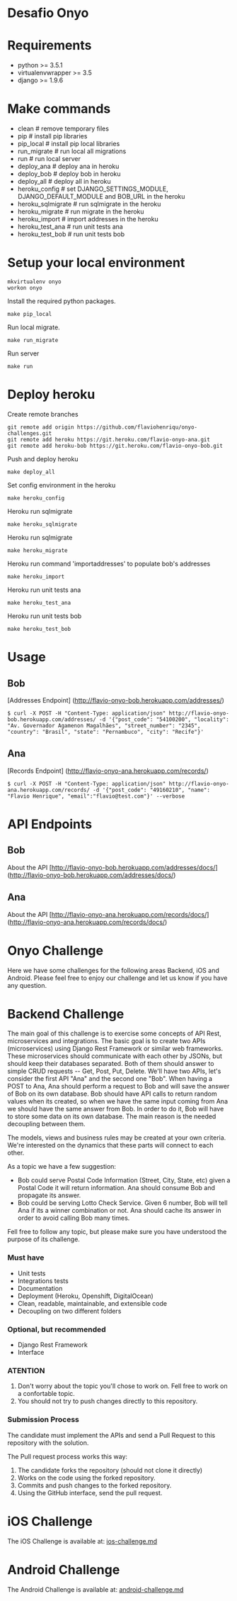 # Desafio Onyo #

Requirements
============

* python >= 3.5.1
* virtualenvwrapper >= 3.5
* django >= 1.9.6

Make commands
=============

- clean                 # remove temporary files
- pip                   # install pip libraries
- pip_local             # install pip local libraries
- run_migrate           # run local all migrations
- run                   # run local server
- deploy_ana            # deploy ana in heroku
- deploy_bob            # deploy bob in heroku
- deploy_all            # deploy all in heroku
- heroku_config         # set DJANGO_SETTINGS_MODULE, DJANGO_DEFAULT_MODULE and BOB_URL in the heroku
- heroku_sqlmigrate     # run sqlmigrate in the heroku
- heroku_migrate        # run migrate in the heroku
- heroku_import         # import addresses in the heroku
- heroku_test_ana       # run unit tests ana
- heroku_test_bob       # run unit tests bob


Setup your local environment
============================

    mkvirtualenv onyo
    workon onyo

Install the required python packages.

    make pip_local
    
Run local migrate.

    make run_migrate

Run server

    make run


Deploy heroku
============================

Create remote branches

    git remote add origin https://github.com/flaviohenriqu/onyo-challenges.git
    git remote add heroku https://git.heroku.com/flavio-onyo-ana.git
    git remote add heroku-bob https://git.heroku.com/flavio-onyo-bob.git
    
Push and deploy heroku

    make deploy_all
    
Set config environment in the heroku

    make heroku_config
    
Heroku run sqlmigrate

    make heroku_sqlmigrate

Heroku run sqlmigrate

    make heroku_migrate

Heroku run command 'importaddresses' to populate bob's addresses

    make heroku_import

Heroku run unit tests ana

    make heroku_test_ana

Heroku run unit tests bob

    make heroku_test_bob

# Usage #

## Bob

[Addresses Endpoint] (http://flavio-onyo-bob.herokuapp.com/addresses/)

    $ curl -X POST -H "Content-Type: application/json" http://flavio-onyo-bob.herokuapp.com/addresses/ -d '{"post_code": "54100200", "locality": "Av. Governador Agamenon Magalhães", "street_number": "2345", "country": "Brasil", "state": "Pernambuco", "city": "Recife"}'

## Ana

[Records Endpoint] (http://flavio-onyo-ana.herokuapp.com/records/)

    $ curl -X POST -H "Content-Type: application/json" http://flavio-onyo-ana.herokuapp.com/records/ -d '{"post_code": "49160210", "name": "Flavio Henrique", "email":"flavio@test.com"}' --verbose

# API Endpoints #

## Bob

About the API [http://flavio-onyo-bob.herokuapp.com/addresses/docs/] (http://flavio-onyo-bob.herokuapp.com/addresses/docs/)

## Ana

About the API [http://flavio-onyo-ana.herokuapp.com/records/docs/] (http://flavio-onyo-ana.herokuapp.com/records/docs/)


# Onyo Challenge #

Here we have some challenges for the following areas Backend, iOS and Android. Please feel free to enjoy our challenge and let us know if you have any question.

# Backend Challenge #

The main goal of this challenge is to exercise some concepts of API Rest, microservices and integrations. The basic goal is to create two APIs (microservices) using Django Rest Framework or similar web frameworks. These microservices should communicate with each other by JSONs, but should keep their databases separated. Both of them should answer to simple CRUD requests -- Get, Post, Put, Delete. We'll have two APIs, let's consider the first API "Ana" and the second one "Bob". When having a POST to Ana, Ana should perform a request to Bob and will save the answer of Bob on its own database. Bob should have API calls to return random values when its created, so when we have the same input coming from Ana we should have the same answer from Bob. In order to do it, Bob will have to store some data on its own database. The main reason is the needed decoupling between them.

The models, views and business rules may be created at your own criteria. We're interested on the dynamics that these parts will connect to each other.

As a topic we have a few suggestion:
- Bob could serve Postal Code Information (Street, City, State, etc) given a Postal Code it will return information. Ana should consume Bob and propagate its answer.
- Bob could be serving Lotto Check Service. Given 6 number, Bob will tell Ana if its a winner combination or not. Ana should cache its answer in order to avoid calling Bob many times.

Fell free to follow any topic, but please make sure you have understood the purpose of its challenge.

### **Must have** ###

* Unit tests
* Integrations tests
* Documentation
* Deployment (Heroku, Openshift, DigitalOcean)
* Clean, readable, maintainable, and extensible code 
* Decoupling on two different folders

### **Optional, but recommended** ###

* Django Rest Framework 
* Interface

### **ATENTION** ###
1. Don't worry about the topic you'll chose to work on. Fell free to work on a confortable topic.
2. You should not try to push changes directly to this repository.

### **Submission Process** ###
The candidate must implement the APIs and send a Pull Request to this repository with the solution.

The Pull request process works this way:

1. The candidate forks the repository (should not clone it directly)
2. Works on the code using the forked repository.
3. Commits and push changes to the forked repository.
4. Using the GitHub interface, send the pull request.

# iOS Challenge #

The iOS Challenge is available at: [ios-challenge.md](https://github.com/Onyo/onyo-challenges/blob/master/ios-challenge.md)

# Android Challenge #

The Android Challenge is available at: [android-challenge.md](https://github.com/Onyo/onyo-challenges/blob/master/android-challenge.md)
